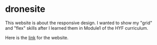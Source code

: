 # dronesite

This website is about the responsive design. I wanted to show my "grid" and "flex" skills after I learned them in Module1 of the HYF curriculum. 

Here is the [link](https://drone-website-responsive.netlify.app/) for the website.


